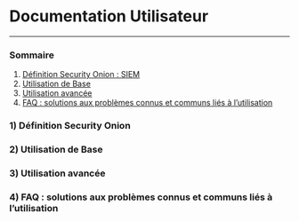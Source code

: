 # Documentation Utilisateur
---
### Sommaire

1) [Définition Security Onion : SIEM](#SIEM)
2) [Utilisation de Base](#Utilisation-de-Base)
4) [Utilisation avancée](#Utilisation-avancée)
5) [FAQ : solutions aux problèmes connus et communs liés à l’utilisation](#FAQ)

### 1) Définition Security Onion


### 2) Utilisation de Base


### 3) Utilisation avancée


### 4) FAQ : solutions aux problèmes connus et communs liés à l’utilisation
